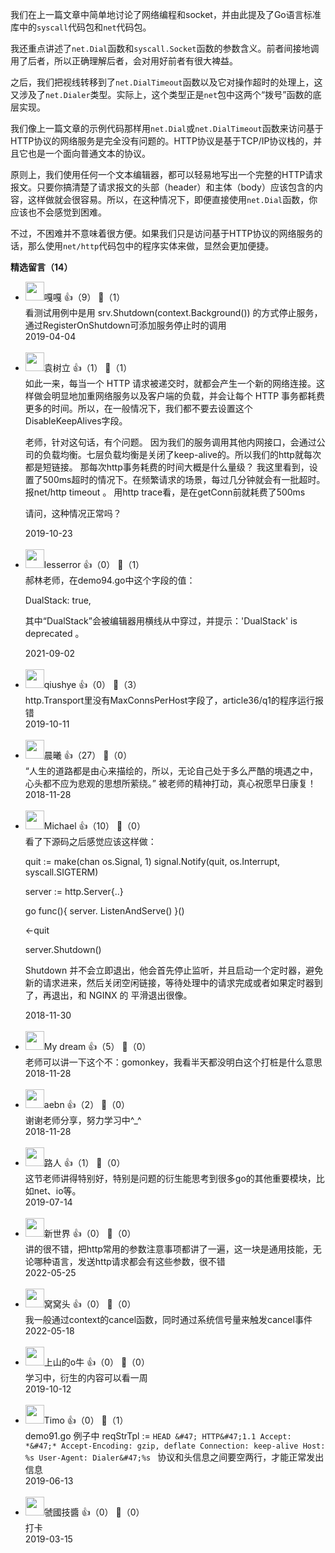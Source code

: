 我们在上一篇文章中简单地讨论了网络编程和socket，并由此提及了Go语言标准库中的`syscall`代码包和`net`代码包。

我还重点讲述了`net.Dial`函数和`syscall.Socket`函数的参数含义。前者间接地调用了后者，所以正确理解后者，会对用好前者有很大裨益。

之后，我们把视线转移到了`net.DialTimeout`函数以及它对操作超时的处理上，这又涉及了`net.Dialer`类型。实际上，这个类型正是`net`包中这两个“拨号”函数的底层实现。

我们像上一篇文章的示例代码那样用`net.Dial`或`net.DialTimeout`函数来访问基于HTTP协议的网络服务是完全没有问题的。HTTP协议是基于TCP/IP协议栈的，并且它也是一个面向普通文本的协议。

原则上，我们使用任何一个文本编辑器，都可以轻易地写出一个完整的HTTP请求报文。只要你搞清楚了请求报文的头部（header）和主体（body）应该包含的内容，这样做就会很容易。所以，在这种情况下，即便直接使用`net.Dial`函数，你应该也不会感觉到困难。

不过，不困难并不意味着很方便。如果我们只是访问基于HTTP协议的网络服务的话，那么使用`net/http`代码包中的程序实体来做，显然会更加便捷。
<div><strong>精选留言（14）</strong></div><ul>
<li><img src="https://static001.geekbang.org/account/avatar/00/14/b1/0f/e81a93ed.jpg" width="30px"><span>嘎嘎</span> 👍（9） 💬（1）<div>看测试用例中是用 srv.Shutdown(context.Background()) 的方式停止服务，通过RegisterOnShutdown可添加服务停止时的调用</div>2019-04-04</li><br/><li><img src="https://static001.geekbang.org/account/avatar/00/12/5c/67/4e776ee6.jpg" width="30px"><span>袁树立</span> 👍（1） 💬（1）<div>如此一来，每当一个 HTTP 请求被递交时，就都会产生一个新的网络连接。这样做会明显地加重网络服务以及客户端的负载，并会让每个 HTTP 事务都耗费更多的时间。所以，在一般情况下，我们都不要去设置这个DisableKeepAlives字段。

老师，针对这句话，有个问题。
因为我们的服务调用其他内网接口，会通过公司的负载均衡。七层负载均衡是关闭了keep-alive的。所以我们的http就每次都是短链接。   那每次http事务耗费的时间大概是什么量级？  我这里看到，设置了500ms超时的情况下。在频繁请求的场景，每过几分钟就会有一批超时。报net&#47;http  timeout 。
用http trace看，是在getConn前就耗费了500ms

请问，这种情况正常吗？</div>2019-10-23</li><br/><li><img src="https://static001.geekbang.org/account/avatar/00/14/9d/a4/e481ae48.jpg" width="30px"><span>lesserror</span> 👍（0） 💬（1）<div>郝林老师，在demo94.go中这个字段的值：

DualStack: true,

其中“DualStack”会被编辑器用横线从中穿过，并提示：&#39;DualStack&#39; is deprecated 。</div>2021-09-02</li><br/><li><img src="" width="30px"><span>qiushye</span> 👍（0） 💬（3）<div>http.Transport里没有MaxConnsPerHost字段了，article36&#47;q1的程序运行报错</div>2019-10-11</li><br/><li><img src="https://static001.geekbang.org/account/avatar/00/13/74/7f/114062a3.jpg" width="30px"><span>晨曦</span> 👍（27） 💬（0）<div>“人生的道路都是由心来描绘的，所以，无论自己处于多么严酷的境遇之中，心头都不应为悲观的思想所萦绕。”
被老师的精神打动，真心祝愿早日康复！</div>2018-11-28</li><br/><li><img src="https://static001.geekbang.org/account/avatar/00/11/13/00/a4a2065f.jpg" width="30px"><span>Michael</span> 👍（10） 💬（0）<div>看了下源码之后感觉应该这样做：

quit := make(chan os.Signal, 1)
signal.Notify(quit, os.Interrupt, syscall.SIGTERM)

server := http.Server{..}

go func(){
     server. ListenAndServe()
}()

&lt;-quit

server.Shutdown()

Shutdown 并不会立即退出，他会首先停止监听，并且启动一个定时器，避免新的请求进来，然后关闭空闲链接，等待处理中的请求完成或者如果定时器到了，再退出，和 NGINX 的 平滑退出很像。</div>2018-11-30</li><br/><li><img src="https://static001.geekbang.org/account/avatar/00/10/71/e5/bcdc382a.jpg" width="30px"><span>My dream</span> 👍（5） 💬（0）<div>老师可以讲一下这个不：gomonkey，我看半天都没明白这个打桩是什么意思</div>2018-11-28</li><br/><li><img src="https://static001.geekbang.org/account/avatar/00/12/46/26/fd4eda95.jpg" width="30px"><span>aebn</span> 👍（2） 💬（0）<div>谢谢老师分享，努力学习中^_^</div>2018-11-28</li><br/><li><img src="https://thirdwx.qlogo.cn/mmopen/vi_32/ywV5EjGPovkbcj9zRmibTKBQjAvCFrKVYMmGfDwGfcz6dmq6Sia1AlHvSX8ydibu2xueLuSen1YVDZSKNib1UTJBsQ/132" width="30px"><span>路人</span> 👍（1） 💬（0）<div>这节老师讲得特别好，特别是问题的衍生能思考到很多go的其他重要模块，比如net、io等。</div>2019-07-14</li><br/><li><img src="https://static001.geekbang.org/account/avatar/00/10/78/c7/083a3a0b.jpg" width="30px"><span>新世界</span> 👍（0） 💬（0）<div>讲的很不错，把http常用的参数注意事项都讲了一遍，这一块是通用技能，无论哪种语言，发送http请求都会有这些参数，很不错</div>2022-05-25</li><br/><li><img src="https://static001.geekbang.org/account/avatar/00/10/3b/ba/3b30dcde.jpg" width="30px"><span>窝窝头</span> 👍（0） 💬（0）<div>我一般通过context的cancel函数，同时通过系统信号量来触发cancel事件</div>2022-05-18</li><br/><li><img src="https://static001.geekbang.org/account/avatar/00/10/7c/e5/3dca2495.jpg" width="30px"><span>上山的o牛</span> 👍（0） 💬（0）<div>学习中，衍生的内容可以看一周</div>2019-10-12</li><br/><li><img src="https://static001.geekbang.org/account/avatar/00/12/ac/95/9b3e3859.jpg" width="30px"><span>Timo</span> 👍（0） 💬（1）<div>demo91.go  例子中
reqStrTpl := `HEAD &#47; HTTP&#47;1.1
Accept: *&#47;*
Accept-Encoding: gzip, deflate
Connection: keep-alive
Host: %s
User-Agent: Dialer&#47;%s
`
协议和头信息之间要空两行，才能正常发出信息</div>2019-06-13</li><br/><li><img src="https://static001.geekbang.org/account/avatar/00/10/20/27/a6932fbe.jpg" width="30px"><span>虢國技醬</span> 👍（0） 💬（0）<div>打卡</div>2019-03-15</li><br/>
</ul>